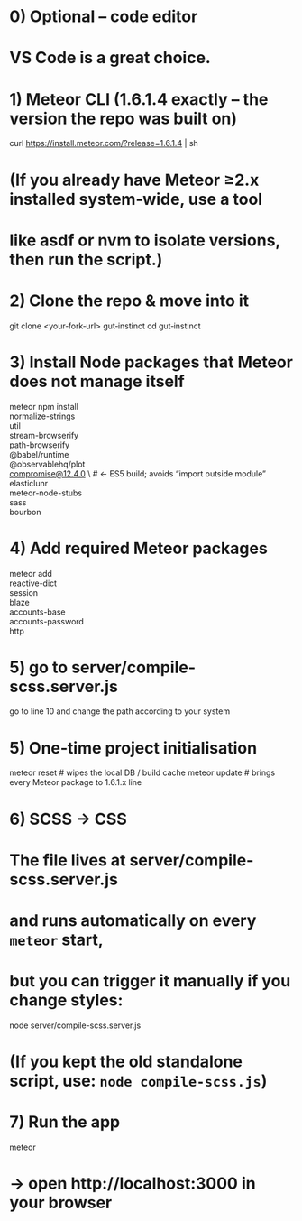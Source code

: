 # 0)  Optional – code editor
#     VS Code is a great choice.

# 1)  Meteor CLI (1.6.1.4 exactly – the version the repo was built on)
curl https://install.meteor.com/?release=1.6.1.4 | sh
#     (If you already have Meteor ≥2.x installed system‑wide, use a tool
#      like asdf or nvm to isolate versions, then run the script.)

# 2)  Clone the repo & move into it
git clone <your‑fork‑url> gut‑instinct
cd gut‑instinct

# 3)  Install Node packages that Meteor does **not** manage itself
meteor npm install \
  normalize-strings \
  util \
  stream-browserify \
  path-browserify \
  @babel/runtime \
  @observablehq/plot \
  compromise@12.4.0 \      # ← ES5 build; avoids “import outside module”
  elasticlunr \
  meteor-node-stubs \
  sass \
  bourbon

# 4)  Add required Meteor packages
meteor add \
  reactive-dict \
  session \
  blaze \
  accounts-base \
  accounts-password \
  http

# 5) go to server/compile-scss.server.js
go to line 10 and change the path according to your system

# 5)  One‑time project initialisation
meteor reset        # wipes the local DB / build cache
meteor update       # brings every Meteor package to 1.6.1.x line

# 6)  SCSS → CSS
#     The file lives at  server/compile-scss.server.js
#     and runs automatically on every `meteor` start,
#     but you can trigger it manually if you change styles:
node server/compile-scss.server.js
#     (If you kept the old standalone script, use: `node compile-scss.js`)

# 7)  Run the app
meteor
# → open http://localhost:3000  in your browser
